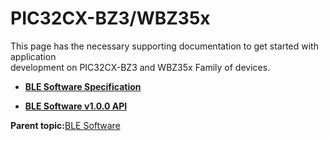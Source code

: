 # PIC32CX-BZ3/WBZ35x

This page has the necessary supporting documentation to get started with application<br /> development on PIC32CX-BZ3 and WBZ35x Family of devices.

-   **[BLE Software Specification](GUID-DFE1CA7F-A3A4-45E7-8C93-8074C4AC5D05.md)**  

-   **[BLE Software v1.0.0 API](GUID-79157BDE-86A8-4660-98CA-D67BF921F154.md)**  


**Parent topic:**[BLE Software](GUID-1DE7F398-A485-4143-964B-2CB21E5F4B26.md)

